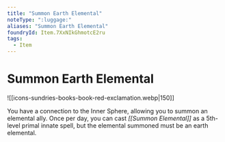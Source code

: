 ```yaml
---
title: "Summon Earth Elemental"
noteType: ":luggage:"
aliases: "Summon Earth Elemental"
foundryId: Item.7XxNIkGhmotcE2ru
tags:
  - Item
---
```


# Summon Earth Elemental
![[icons-sundries-books-book-red-exclamation.webp|150]]

You have a connection to the Inner Sphere, allowing you to summon an elemental ally. Once per day, you can cast _[[Summon Elemental]]_ as a 5th-level primal innate spell, but the elemental summoned must be an earth elemental.
